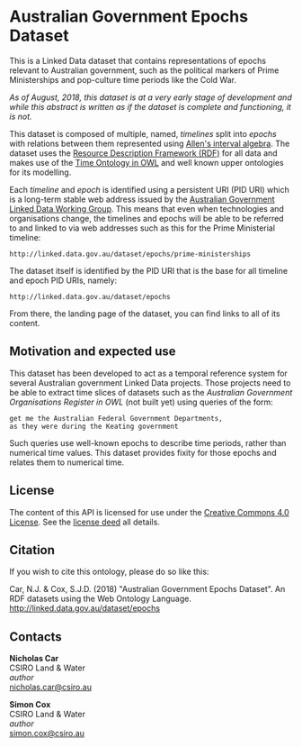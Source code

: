 # Australian Government Epochs Dataset
This is a Linked Data dataset that contains representations of epochs relevant to Australian government, such as the political markers of Prime Ministerships and pop-culture time periods like the Cold War.

*As of August, 2018, this dataset is at a very early stage of development and while this abstract is written as if the dataset is complete and functioning, it is not.*

This dataset is composed of multiple, named, *timelines* split into *epochs* with relations between them represented using <a href="https://doi.org/10.1016/0004-3702(84)90008-0">Allen's interval algebra</a>. The dataset uses the [Resource Description Framework (RDF)](https://www.w3.org/RDF/) for all data and makes use of the [Time Ontology in OWL](https://www.w3.org/TR/owl-time/) and well known upper ontologies for its modelling.

Each *timeline* and *epoch* is identified using a persistent URI (PID URI) which is a long-term stable web address issued by the [Australian Government Linked Data Working Group](http://www.linked.data.gov.au). This means that even when technologies and organisations change, the timelines and epochs will be able to be referred to and linked to via web addresses such as this for the Prime Ministerial timeline:

```
http://linked.data.gov.au/dataset/epochs/prime-ministerships
```

The dataset itself is identified by the PID URI that is the base for all timeline and epoch PID URIs, namely:

```
http://linked.data.gov.au/dataset/epochs
```

From there, the landing page of the dataset, you can find links to all of its content.


## Motivation and expected use
This dataset has been developed to act as a temporal reference system for several Australian government Linked Data projects. Those projects need to be able to extract time slices of datasets such as the *Australian Government Organisations Register in OWL* (not built yet) using queries of the form:

```
get me the Australian Federal Government Departments,
as they were during the Keating government
```

Such queries use well-known epochs to describe time periods, rather than numerical time values. This dataset provides fixity for those epochs and relates them to numerical time.


## License
The content of this API is licensed for use under the [Creative Commons 4.0 License](https://creativecommons.org/licenses/by/4.0/). See the [license deed](LICENSE) all details.


## Citation
If you wish to cite this ontology, please do so like this:

Car, N.J. & Cox, S.J.D. (2018) "Australian Government Epochs Dataset". An RDF datasets using the Web Ontology Language. http://linked.data.gov.au/dataset/epochs


## Contacts
**Nicholas Car**  
CSIRO Land & Water  
*author*  
<nicholas.car@csiro.au>

**Simon Cox**  
CSIRO Land & Water  
*author*  
<simon.cox@csiro.au>
